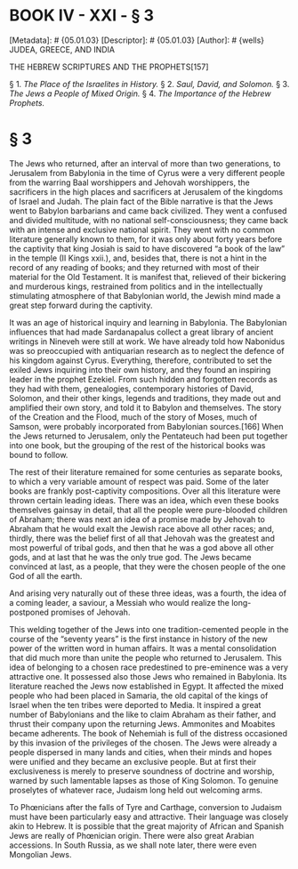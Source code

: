 # BOOK IV - XXI - § 3
[Metadata]: # {05.01.03}
[Descriptor]: # {05.01.03}
[Author]: # {wells}
JUDEA, GREECE, AND INDIA

THE HEBREW SCRIPTURES AND THE PROPHETS[157]

§ 1. _The Place of the Israelites in History._ § 2. _Saul, David,      and
Solomon._ § 3. _The Jews a People of Mixed Origin._ § 4. _The      Importance
of the Hebrew Prophets._

# § 3
The Jews who returned, after an interval of more than two generations, to
Jerusalem from Babylonia in the time of Cyrus were a very different people from
the warring Baal worshippers and Jehovah worshippers, the sacrificers in the
high places and sacrificers at Jerusalem of the kingdoms of Israel and Judah.
The plain fact of the Bible narrative is that the Jews went to Babylon
barbarians and came back civilized. They went a confused and divided multitude,
with no national self-consciousness; they came back with an intense and
exclusive national spirit. They went with no common literature generally known
to them, for it was only about forty years before the captivity that king
Josiah is said to have discovered “a book of the law” in the temple (II Kings
xxii.), and, besides that, there is not a hint in the record of any reading of
books; and they returned with most of their material for the Old Testament. It
is manifest that, relieved of their bickering and murderous kings, restrained
from politics and in the intellectually stimulating atmosphere of that
Babylonian world, the Jewish mind made a great step forward during the
captivity.

It was an age of historical inquiry and learning in Babylonia. The Babylonian
influences that had made Sardanapalus collect a great library of ancient
writings in Nineveh were still at work. We have already told how Nabonidus was
so preoccupied with antiquarian research as to neglect the defence of his
kingdom against Cyrus. Everything, therefore, contributed to set the exiled
Jews inquiring into their own history, and they found an inspiring leader in
the prophet Ezekiel. From such hidden and forgotten records as they had with
them, genealogies, contemporary histories of David, Solomon, and their other
kings, legends and traditions, they made out and amplified their own story, and
told it to Babylon and themselves. The story of the Creation and the Flood,
much of the story of Moses, much of Samson, were probably incorporated from
Babylonian sources.[166] When the Jews returned to Jerusalem, only the
Pentateuch had been put together into one book, but the grouping of the rest of
the historical books was bound to follow.

The rest of their literature remained for some centuries as separate books, to
which a very variable amount of respect was paid. Some of the later books are
frankly post-captivity compositions. Over all this literature were thrown
certain leading ideas. There was an idea, which even these books themselves
gainsay in detail, that all the people were pure-blooded children of Abraham;
there was next an idea of a promise made by Jehovah to Abraham that he would
exalt the Jewish race above all other races; and, thirdly, there was the belief
first of all that Jehovah was the greatest and most powerful of tribal gods,
and then that he was a god above all other gods, and at last that he was the
only true god. The Jews became convinced at last, as a people, that they were
the chosen people of the one God of all the earth.

And arising very naturally out of these three ideas, was a fourth, the idea of
a coming leader, a saviour, a Messiah who would realize the long-postponed
promises of Jehovah.

This welding together of the Jews into one tradition-cemented people in the
course of the “seventy years” is the first instance in history of the new power
of the written word in human affairs. It was a mental consolidation that did
much more than unite the people who returned to Jerusalem. This idea of
belonging to a chosen race predestined to pre-eminence was a very attractive
one. It possessed also those Jews who remained in Babylonia. Its literature
reached the Jews now established in Egypt. It affected the mixed people who had
been placed in Samaria, the old capital of the kings of Israel when the ten
tribes were deported to Media. It inspired a great number of Babylonians and
the like to claim Abraham as their father, and thrust their company upon the
returning Jews. Ammonites and Moabites became adherents. The book of Nehemiah
is full of the distress occasioned by this invasion of the privileges of the
chosen. The Jews were already a people dispersed in many lands and cities, when
their minds and hopes were unified and they became an exclusive people. But at
first their exclusiveness is merely to preserve soundness of doctrine and
worship, warned by such lamentable lapses as those of King Solomon. To genuine
proselytes of whatever race, Judaism long held out welcoming arms.

To Phœnicians after the falls of Tyre and Carthage, conversion to Judaism must
have been particularly easy and attractive. Their language was closely akin to
Hebrew. It is possible that the great majority of African and Spanish Jews are
really of Phœnician origin. There were also great Arabian accessions. In South
Russia, as we shall note later, there were even Mongolian Jews.

